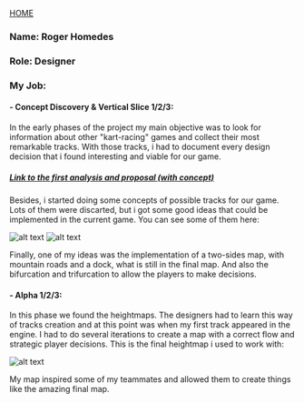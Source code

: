 [HOME](index.md)
### Name: Roger Homedes
### Role: Designer
### My Job:
#### - Concept Discovery & Vertical Slice 1/2/3:
In the early phases of the project my main objective was to look for information about other "kart-racing" games and collect their most remarkable tracks. With those tracks, i had to document every design decision that i found interesting and viable for our game.

##### [Link to the first analysis and proposal (with concept)](https://docs.google.com/document/d/1KWESt4w4Brao5CY0e-7IxbD-YmUMBvV2zlyQ825Itq4/edit)

Besides, i started doing some concepts of possible tracks for our game. Lots of them were discarted, but i got some good ideas that could be implemented in the current game. You can see some of them here: 

![alt text][concept1] ![alt text][concept2]

[concept1]: http://i.imgur.com/VABjLmYm.jpg "Concept 1"
[concept2]: http://i.imgur.com/OcYWVvGm.jpg?1 "Concept 2"

Finally, one of my ideas was the implementation of a two-sides map, with mountain roads and a dock, what is still in the final map. And also the bifurcation and trifurcation to allow the players to make decisions. 

#### - Alpha 1/2/3: 
In this phase we found the heightmaps. The designers had to learn this way of tracks creation and at this point was when my first track appeared in the engine. I had to do several iterations to create a map with a correct flow and strategic player decisions. This is the final heightmap i used to work with: 

![alt text][heightmap]

[heightmap]: http://i.imgur.com/wqkFk4Rl.png "Heightmap"

My map inspired some of my teammates and allowed them to create things like the amazing final map. 

